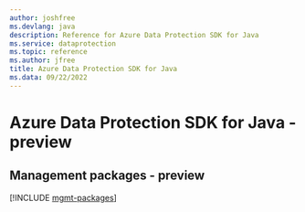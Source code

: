 ```yaml
---
author: joshfree
ms.devlang: java
description: Reference for Azure Data Protection SDK for Java
ms.service: dataprotection
ms.topic: reference
ms.author: jfree
title: Azure Data Protection SDK for Java
ms.data: 09/22/2022
---
```

# Azure Data Protection SDK for Java - preview

## Management packages - preview
[!INCLUDE [mgmt-packages](data-protection-mgmt-index.md)]